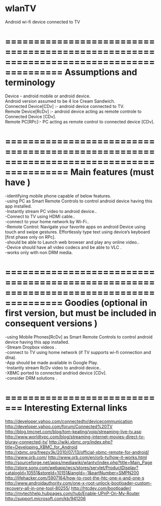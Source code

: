wlanTV
======

Android wi-fi device connected to TV

========================================================================================
Assumptions and terminology 
========================================================================================
Device - android mobile or android device.<br>
Android version assumed to be  4 Ice Cream Sandwich.<br>
Connected Device[CDv] :- android device connected to TV.<br>
Remote Device[RcDv] :- android device acting as remote controle to Connected Device [CDv].<br>
Remote PC[RPc]:- PC acting as remote control to connected device [CDv].<br>

=========================================================================================
Main features (must have )
=========================================================================================
-identifying mobile phone capable of below features.<br>
-using  PC  as Smart Remote Controls to control android device having this app installed.<br>
-Instantly stream PC video to android device..<br>
-Connect to TV using HDMI cable..<br>
-connect to your home network by Wi-Fi..<br>
-Remote Control: Navigate your favorite apps on android Device using touch and swipe gestures. Effortlessly type text using  device’s keyboard [first phase only on RPc].<br>
-should be able to Launch web browser and play any online video..<br>
-Device should have all video codecs and be able to VLC .<br>
-works only with non DRM media.<br>

========================================================================================
Goodies (optional in first version, but must be included in consequent versions )
========================================================================================
-using  Mobile Phones[RcDv] as Smart Remote Controls to control android device having this app installed.<br>
-Stream Dropbox videos .<br>
-connect to TV using home network (if TV supports wi-fi connection and dlna).<br>
-App should be made available in Google Play.<br>
-Instantly stream RcDv video to android device..<br>
-XBMC ported to connected andriod device [CDv].<br>
-consider DRM solutions .<br>


=============================
Interesting External  links 
=============================
http://developer.yahoo.com/connectedtv/devicecommunication
http://developer.yahoo.com/forum/Connected%20TV
http://blog.tmcnet.com/blog/tom-keating/voip/streaming-live-tv.asp
http://www.worldtvpc.com/blog/streaming-internet-movies-direct-tv-bluray-connected-tv/
http://wiki.xbmc.org/index.php?title=Developing_XBMC_for_Android 
http://xbmc.org/freezy3k/2010/07/13/official-xbmc-remote-for-android/ 
http://www.orb.com/ 
http://www.orb.com/en/orb-tv/how-it-works.html 
http://sourceforge.net/apps/mediawiki/wlantv/index.php?title=Main_Page 
http://store.sony.com/webapp/wcs/stores/servlet/ProductDisplay?catalogId=10551&storeId=10151&langId=-1&partNumber=SMPN200 
http://lifehacker.com/5907164/how-to-root-the-htc-one-x-and-one-s 
http://www.androidauthority.com/one-x-root-unlock-bootloader-custom-recovery-all-in-one-tool-80255/ 
http://htcdev.com/bootloader/ 
http://mytechhelp.hubpages.com/hub/Enable-UPnP-On-My-Router 
http://support.microsoft.com/kb/941206 

